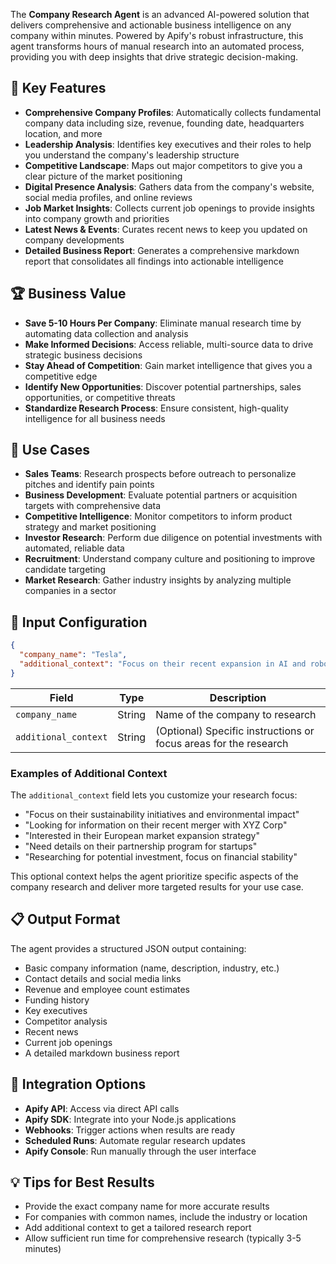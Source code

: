 The **Company Research Agent** is an advanced AI-powered solution that delivers comprehensive and actionable business intelligence on any company within minutes. Powered by Apify's robust infrastructure, this agent transforms hours of manual research into an automated process, providing you with deep insights that drive strategic decision-making.

## 🚀 Key Features

- **Comprehensive Company Profiles**: Automatically collects fundamental company data including size, revenue, founding date, headquarters location, and more
- **Leadership Analysis**: Identifies key executives and their roles to help you understand the company's leadership structure
- **Competitive Landscape**: Maps out major competitors to give you a clear picture of the market positioning
- **Digital Presence Analysis**: Gathers data from the company's website, social media profiles, and online reviews
- **Job Market Insights**: Collects current job openings to provide insights into company growth and priorities
- **Latest News & Events**: Curates recent news to keep you updated on company developments
- **Detailed Business Report**: Generates a comprehensive markdown report that consolidates all findings into actionable intelligence

## 🏆 Business Value

- **Save 5-10 Hours Per Company**: Eliminate manual research time by automating data collection and analysis
- **Make Informed Decisions**: Access reliable, multi-source data to drive strategic business decisions
- **Stay Ahead of Competition**: Gain market intelligence that gives you a competitive edge
- **Identify New Opportunities**: Discover potential partnerships, sales opportunities, or competitive threats
- **Standardize Research Process**: Ensure consistent, high-quality intelligence for all business needs

## 🔧 Use Cases

- **Sales Teams**: Research prospects before outreach to personalize pitches and identify pain points
- **Business Development**: Evaluate potential partners or acquisition targets with comprehensive data
- **Competitive Intelligence**: Monitor competitors to inform product strategy and market positioning
- **Investor Research**: Perform due diligence on potential investments with automated, reliable data
- **Recruitment**: Understand company culture and positioning to improve candidate targeting
- **Market Research**: Gather industry insights by analyzing multiple companies in a sector

## 📝 Input Configuration

```json
{
  "company_name": "Tesla",
  "additional_context": "Focus on their recent expansion in AI and robotics"
}
```

| Field | Type | Description |
|-------|------|-------------|
| `company_name` | String | Name of the company to research |
| `additional_context` | String | (Optional) Specific instructions or focus areas for the research |

### Examples of Additional Context

The `additional_context` field lets you customize your research focus:

- "Focus on their sustainability initiatives and environmental impact"
- "Looking for information on their recent merger with XYZ Corp"
- "Interested in their European market expansion strategy"
- "Need details on their partnership program for startups"
- "Researching for potential investment, focus on financial stability"

This optional context helps the agent prioritize specific aspects of the company research and deliver more targeted results for your use case.

## 📋 Output Format

The agent provides a structured JSON output containing:

- Basic company information (name, description, industry, etc.)
- Contact details and social media links
- Revenue and employee count estimates
- Funding history
- Key executives
- Competitor analysis
- Recent news
- Current job openings
- A detailed markdown business report

## 🧩 Integration Options

- **Apify API**: Access via direct API calls
- **Apify SDK**: Integrate into your Node.js applications
- **Webhooks**: Trigger actions when results are ready
- **Scheduled Runs**: Automate regular research updates
- **Apify Console**: Run manually through the user interface

## 💡 Tips for Best Results

- Provide the exact company name for more accurate results
- For companies with common names, include the industry or location
- Add additional context to get a tailored research report
- Allow sufficient run time for comprehensive research (typically 3-5 minutes)
